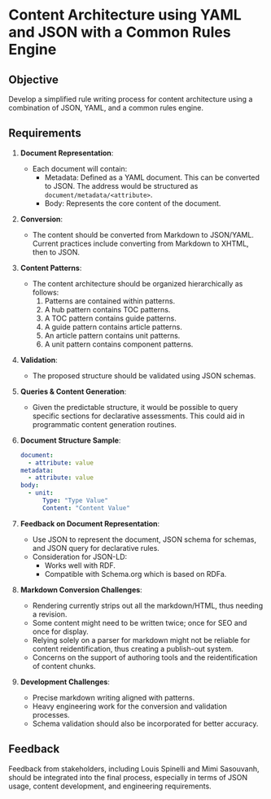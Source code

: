 # Content Architecture using YAML and JSON with a Common Rules Engine

## Objective
Develop a simplified rule writing process for content architecture using a combination of JSON, YAML, and a common rules engine.

## Requirements

1. **Document Representation**:
	- Each document will contain:
		- Metadata: Defined as a YAML document. This can be converted to JSON. The address would be structured as `document/metadata/<attribute>`.
		- Body: Represents the core content of the document.

2. **Conversion**:
	- The content should be converted from Markdown to JSON/YAML. Current practices include converting from Markdown to XHTML, then to JSON.

3. **Content Patterns**:
	- The content architecture should be organized hierarchically as follows:
		1. Patterns are contained within patterns.
		2. A hub pattern contains TOC patterns.
		3. A TOC pattern contains guide patterns.
		4. A guide pattern contains article patterns.
		5. An article pattern contains unit patterns.
		6. A unit pattern contains component patterns.

4. **Validation**:
	- The proposed structure should be validated using JSON schemas.

5. **Queries & Content Generation**:
	- Given the predictable structure, it would be possible to query specific sections for declarative assessments. This could aid in programmatic content generation routines.

6. **Document Structure Sample**:
	```yaml
	document:
	  - attribute: value
	metadata:
	  - attribute: value
	body:
	  - unit:
	      Type: "Type Value"
	      Content: "Content Value"
	```

7. **Feedback on Document Representation**:
	- Use JSON to represent the document, JSON schema for schemas, and JSON query for declarative rules.
	- Consideration for JSON-LD:
		- Works well with RDF.
		- Compatible with Schema.org which is based on RDFa.

8. **Markdown Conversion Challenges**:
	- Rendering currently strips out all the markdown/HTML, thus needing a revision.
	- Some content might need to be written twice; once for SEO and once for display.
	- Relying solely on a parser for markdown might not be reliable for content reidentification, thus creating a publish-out system.
	- Concerns on the support of authoring tools and the reidentification of content chunks.

9. **Development Challenges**:
	- Precise markdown writing aligned with patterns.
	- Heavy engineering work for the conversion and validation processes.
	- Schema validation should also be incorporated for better accuracy.

## Feedback
Feedback from stakeholders, including Louis Spinelli and Mimi Sasouvanh, should be integrated into the final process, especially in terms of JSON usage, content development, and engineering requirements.